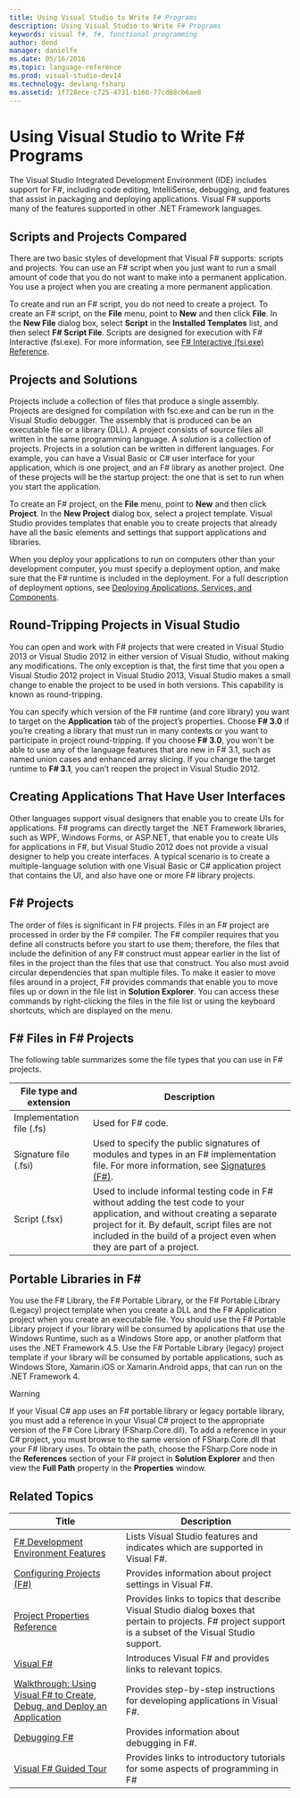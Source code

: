 ```yaml
---
title: Using Visual Studio to Write F# Programs
description: Using Visual Studio to Write F# Programs
keywords: visual f#, f#, functional programming
author: dend
manager: danielfe
ms.date: 05/16/2016
ms.topic: language-reference
ms.prod: visual-studio-dev14
ms.technology: devlang-fsharp
ms.assetid: 1f728ece-c725-4731-b166-77cd88cb6ae8 
---
```


# Using Visual Studio to Write F# Programs

The Visual Studio Integrated Development Environment (IDE) includes support for F#, including code editing, IntelliSense, debugging, and features that assist in packaging and deploying applications. Visual F# supports many of the features supported in other .NET Framework languages.


## Scripts and Projects Compared
There are two basic styles of development that Visual F# supports: scripts and projects. You can use an F# script when you just want to run a small amount of code that you do not want to make into a permanent application. You use a project when you are creating a more permanent application.

To create and run an F# script, you do not need to create a project. To create an F# script, on the **File** menu, point to **New** and then click **File**. In the **New File** dialog box, select **Script** in the **Installed Templates** list, and then select **F# Script File**. Scripts are designed for execution with F# Interactive (fsi.exe). For more information, see [F&#35; Interactive &#40;fsi.exe&#41; Reference](FSharp-Interactive-%5Bfsi.exe%5D-Reference.md).


## Projects and Solutions
Projects include a collection of files that produce a single assembly. Projects are designed for compilation with fsc.exe and can be run in the Visual Studio debugger. The assembly that is produced can be an executable file or a library (DLL). A project consists of source files all written in the same programming language. A *solution* is a collection of projects. Projects in a solution can be written in different languages. For example, you can have a Visual Basic or C# user interface for your application, which is one project, and an F# library as another project. One of these projects will be the startup project: the one that is set to run when you start the application.

To create an F# project, on the **File** menu, point to **New** and then click **Project**. In the **New Project** dialog box, select a project template. Visual Studio provides templates that enable you to create projects that already have all the basic elements and settings that support applications and libraries.

When you deploy your applications to run on computers other than your development computer, you must specify a deployment option, and make sure that the F# runtime is included in the deployment. For a full description of deployment options, see [Deploying Applications, Services, and Components](https://msdn.microsoft.com/library/wtzawcsz.aspx).


## Round-Tripping Projects in Visual Studio
You can open and work with F# projects that were created in Visual Studio 2013 or Visual Studio 2012 in either version of Visual Studio, without making any modifications. The only exception is that, the first time that you open a Visual Studio 2012 project in Visual Studio 2013, Visual Studio makes a small change to enable the project to be used in both versions. This capability is known as round-tripping.

You can specify which version of the F# runtime (and core library) you want to target on the **Application** tab of the project’s properties. Choose **F# 3.0** if you’re creating a library that must run in many contexts or you want to participate in project round-tripping. If you choose **F# 3.0**, you won't be able to use any of the language features that are new in F# 3.1, such as named union cases and enhanced array slicing. If you change the target runtime to **F# 3.1**, you can’t reopen the project in Visual Studio 2012.


## Creating Applications That Have User Interfaces
Other languages support visual designers that enable you to create UIs for applications. F# programs can directly target the .NET Framework libraries, such as WPF, Windows Forms, or ASP.NET, that enable you to create UIs for applications in F#, but Visual Studio 2012 does not provide a visual designer to help you create interfaces. A typical scenario is to create a multiple-language solution with one Visual Basic or C# application project that contains the UI, and also have one or more F# library projects.


## F# Projects
The order of files is significant in F# projects. Files in an F# project are processed in order by the F# compiler. The F# compiler requires that you define all constructs before you start to use them; therefore, the files that include the definition of any F# construct must appear earlier in the list of files in the project than the files that use that construct. You also must avoid circular dependencies that span multiple files. To make it easier to move files around in a project, F# provides commands that enable you to move files up or down in the file list in **Solution Explorer**. You can access these commands by right-clicking the files in the file list or using the keyboard shortcuts, which are displayed on the menu.


## F# Files in F# Projects
The following table summarizes some the file types that you can use in F# projects.



|File type and extension|Description|
|-----------------------|-----------|
|Implementation file (.fs)|Used for F# code.|
|Signature file (.fsi)|Used to specify the public signatures of modules and types in an F# implementation file. For more information, see [Signatures &#40;F&#35;&#41;](Signatures-%5BFSharp%5D.md).|
|Script (.fsx)|Used to include informal testing code in F# without adding the test code to your application, and without creating a separate project for it. By default, script files are not included in the build of a project even when they are part of a project.|

## Portable Libraries in F# #
You use the F# Library, the F# Portable Library, or the F# Portable Library (Legacy) project template when you create a DLL and the F# Application project when you create an executable file. You should use the F# Portable Library project if your library will be consumed by applications that use the Windows Runtime, such as a Windows Store app, or another platform that uses the .NET Framework 4.5. Use the F# Portable Library (legacy) project template if your library will be consumed by portable applications, such as Windows Store, Xamarin.iOS or Xamarin.Android apps, that can run on the .NET Framework 4.


>[!WARNING] 
If your Visual C# app uses an F# portable library or legacy portable library, you must add a reference in your Visual C# project to the appropriate version of the F# Core Library (FSharp.Core.dll). To add a reference in your C# project, you must browse to the same version of FSharp.Core.dll that your F# library uses. To obtain the path, choose the FSharp.Core node in the **References** section of your F# project in **Solution Explorer** and then view the **Full Path** property in the **Properties** window.


## Related Topics


|Title|Description|
|-----|-----------|
|[F&#35; Development Environment Features](FSharp-Development-Environment-Features.md)|Lists Visual Studio features and indicates which are supported in Visual F#.|
|[Configuring Projects &#40;F&#35;&#41;](Configuring-Projects-%5BFSharp%5D.md)|Provides information about project settings in Visual F#.|
|[Project Properties Reference](https://msdn.microsoft.com/library/16satcwx.aspx)|Provides links to topics that describe Visual Studio dialog boxes that pertain to projects. F# project support is a subset of the Visual Studio support.|
|[Visual F&#35;](Visual-FSharp.md)|Introduces Visual F# and provides links to relevant topics.|
|[Walkthrough: Using Visual F&#35; to Create, Debug, and Deploy an Application](Walkthrough-Using-Visual-FSharp-to-Create%2C-Debug%2C-and-Deploy-an-Application.md)|Provides step-by-step instructions for developing applications in Visual F#.|
|[Debugging F&#35;](https://msdn.microsoft.com/library/ee843932.aspx)|Provides information about debugging in F#.|
|[Visual F&#35; Guided Tour](Visual-FSharp-Guided-Tour.md)|Provides links to introductory tutorials for some aspects of programming in F#|